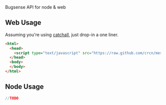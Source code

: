 Bugsense API for node & web

## Web Usage

Assuming you're using [catchall](/crcn/catchall), just drop-in a one liner.

```html
<html>
  <head>
    <script type="text/javascript" src="https://raw.github.com/crcn/mesh-bugsense/master/bugsense.min.js?apiKey=[KEY_HERE]"></script>
  </head>
  <body>
  </body>
</html>
```

## Node Usage

```javascript
//TODO
```